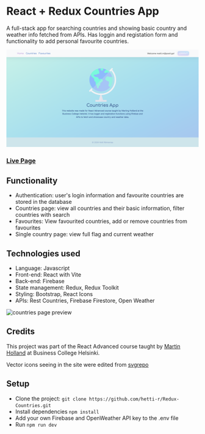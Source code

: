 # React + Redux Countries App

A full-stack app for searching countries and showing basic country and weather info fetched from APIs. Has loggin and registation form and functionality to add personal favourite countries.

![landing page preview](preview.png)

### [Live Page](https://reactreduxcountries.netlify.app/)

## Functionality

- Authentication: user's login information and favourite countries are stored in the database
- Countries page: view all countries and their basic information, filter countries with search
- Favourites: View favourited countries, add or remove countries from favourites
- Single country page: view full flag and current weather

## Technologies used

- Language: Javascript
- Front-end: React with Vite
- Back-end: Firebase
- State management: Redux, Redux Toolkit
- Styling: Bootstrap, React Icons
- APIs: Rest Countries, Firebase Firestore, Open Weather

![countries page preview](preview2.png)

## Credits

This project was part of the React Advanced course taught by [Martin Holland](https://github.com/martin-holland) at Business College Helsinki.

Vector icons seeing in the site were edited from [svgrepo](https://www.svgrepo.com/)

## Setup

- Clone the project: `git clone https://github.com/hetti-r/Redux-Countries.git`
- Install dependencies `npm install`
- Add your own Firebase and OpenWeather API key to the .env file
- Run `npm run dev`
